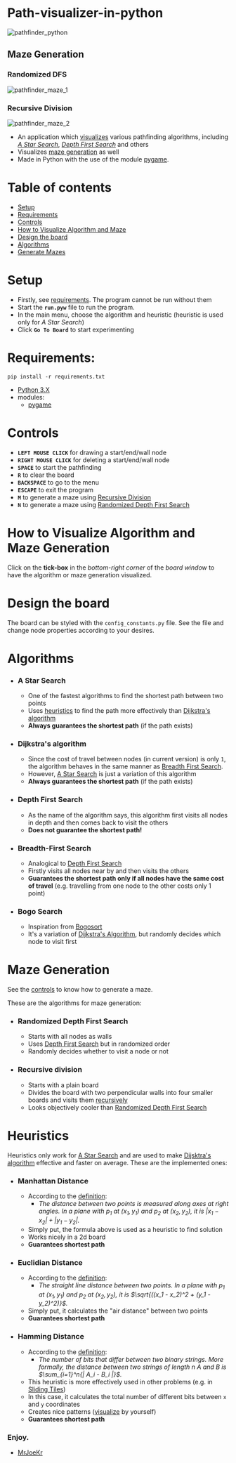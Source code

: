 # Path-visualizer-in-python

![pathfinder_python](https://github.com/user-attachments/assets/24ba3527-28e0-4281-a104-5c1556cdf8be)

## Maze Generation
### Randomized DFS
![pathfinder_maze_1](https://github.com/user-attachments/assets/f0df6c7f-cdd3-4506-a082-976a7da43c9d)

### Recursive Division
![pathfinder_maze_2](https://github.com/user-attachments/assets/285e890f-2531-4f54-ad7e-adb4fadffcd4)

- An application which [visualizes](#how-to-visualize-algorithm--maze-generation) various pathfinding algorithms, including [*A Star Search*](#a-star-search), [*Depth First Search*](#depth-first-search) and others
- Visualizes [maze generation](#maze-generation) as well
- Made in Python with the use of the module [pygame](https://www.pygame.org/).

# Table of contents
- [Setup](#setup)
- [Requirements](#requirements)
- [Controls](#controls)
- [How to Visualize Algorithm and Maze](#how-to-visualize-algorithm-and-maze-generation)
- [Design the board](#design-the-board)
- [Algorithms](#algorithms)
- [Generate Mazes](#maze-generation)

# Setup
- Firstly, see [requirements](#requirements). The program cannot be run without them
- Start the **``run.pyw``** file to run the program.
- In the main menu, choose the algorithm and heuristic (heuristic is used only for *A Star Search*)
- Click **``Go To Board``** to start experimenting

# Requirements:
```console
pip install -r requirements.txt
```
  - [Python 3.X](https://www.python.org/downloads/)
  - modules:
    - [pygame](https://www.pygame.org/)

# Controls
- **``LEFT MOUSE CLICK``** for drawing a start/end/wall node
- **``RIGHT MOUSE CLICK``** for deleting a start/end/wall node
- **``SPACE``** to start the pathfinding
- **``R``** to clear the board
- **``BACKSPACE``** to go to the menu
- **``ESCAPE``** to exit the program
- **``M``** to generate a maze using [Recursive Division](#recursive-division)
- **``N``** to generate a maze using [Randomized Depth First Search](#randomized-depth-first-search)

  
# How to Visualize Algorithm and Maze Generation
Click on the **tick-box** in the *bottom-right corner* of the *board window* to have the algorithm or maze generation visualized.

# Design the board
The board can be styled with the ``config_constants.py`` file. See the file and change node properties according to your desires.

# Algorithms
- ### A Star Search
    - One of the fastest algorithms to find the shortest path between two points
    - Uses [heuristics](#heuristics) to find the path more effectively than [Dijkstra's algorithm](#dijkstras-algorithm)
    - **Always guarantees the shortest path** (if the path exists)
- ### Dijkstra's algorithm
    - Since the cost of travel between nodes (in current version) is only ``1``, the algorithm behaves in the same manner as [Breadth First Search](#breadth-first-search).
    - However, [A Star Search](#a-star-search) is just a variation of this algorithm
    - **Always guarantees the shortest path** (if the path exists)
- ### Depth First Search
    - As the name of the algorithm says, this algorithm first visits all nodes in depth and then comes back to visit the others
    - **Does not guarantee the shortest path!**
- ### Breadth-First Search
    - Analogical to [Depth First Search](#depth-first-search)
    - Firstly visits all nodes near by and then visits the others
    - **Guarantees the shortest path only if all nodes have the same cost of travel** (e.g. travelling from one node to the other costs only 1 point)
- ### Bogo Search
    - Inspiration from [Bogosort](https://en.wikipedia.org/wiki/Bogosort)
    - It's a variation of [Dijkstra's Algorithm](#dijkstras-algorithm), but randomly decides which node to visit first

# Maze Generation
See the [controls](#controls) to know how to generate a maze.

These are the algorithms for maze generation:

- ### Randomized Depth First Search
    - Starts with all nodes as walls
    - Uses [Depth First Search](#depth-first-search) but in randomized order
    - Randomly decides whether to visit a node or not
- ### Recursive division
    - Starts with a plain board
    - Divides the board with two perpendicular walls into four smaller boards and visits them [recursively](https://en.wikipedia.org/wiki/Recursion_(computer_science))
    - Looks objectively cooler than [Randomized Depth First Search](#randomized-depth-first-search)

# Heuristics
Heuristics only work for [A Star Search](#a-star-search) and are used to make [Dijsktra's algorithm](#dijkstras-algorithm) effective and faster on average. These are the implemented ones:

- ### Manhattan Distance
    - According to the [definition](https://xlinux.nist.gov/dads/HTML/manhattanDistance.html): 
        - *The distance between two points is measured along axes at right angles. In a plane with $p_1$ at $(x_1, y_1)$ and $p_2$ at $(x_2, y_2)$, it is $|x_1 - x_2| + |y_1 - y_2|$.*
    - Simply put, the formula above is used as a heuristic to find solution
    - Works nicely in a 2d board
    - **Guarantees shortest path**
- ### Euclidian Distance
    - According to the [definition](https://xlinux.nist.gov/dads/HTML/euclidndstnc.html): 
        - *The straight line distance between two points. In a plane with $p_1$ at $(x_1, y_1)$ and $p_2$ at $(x_2, y_2)$, it is $\sqrt{((x_1 - x_2)^2 + (y_1 - y_2)^2)}$.*
    - Simply put, it calculates the "air distance" between two points
    - **Guarantees shortest path**
- ### Hamming Distance
    - According to the [definition](https://xlinux.nist.gov/dads/HTML/HammingDistance.html): 
        - *The number of bits that differ between two binary strings. More formally, the distance between two strings of length $n$ A and B is $\sum_{i=1}^n{| A_i - B_i |}$.*
    - This heuristic is more effectively used in other problems (e.g. in [Sliding Tiles](https://visualstudiomagazine.com/articles/2015/10/30/sliding-tiles-c-sharp-ai.aspx))
    - In this case, it calculates the total number of different bits between ``x`` and ``y`` coordinates
    - Creates nice patterns ([visualize](#how-to-visualize-algorithm--maze-generation) by yourself)
    - **Guarantees shortest path**
    
### Enjoy.

- [MrJoeKr](https://github.com/MrJoeKr)
